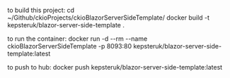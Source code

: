 to build this project:
cd ~/Github/ckioProjects/ckioBlazorServerSideTemplate/
docker build -t kepsteruk/blazor-server-side-template .

to run the container:
docker run -d --rm --name ckioBlazorServerSideTemplate -p 8093:80 kepsteruk/blazor-server-side-template:latest

to push to hub:
docker push kepsteruk/blazor-server-side-template:latest